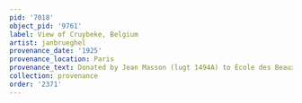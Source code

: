 ```yaml
---
pid: '7018'
object_pid: '9761'
label: View of Cruybeke, Belgium
artist: janbrueghel
provenance_date: '1925'
provenance_location: Paris
provenance_text: Donated by Jean Masson (lugt 1494A) to École des Beaux-Arts
collection: provenance
order: '2371'
---
```


